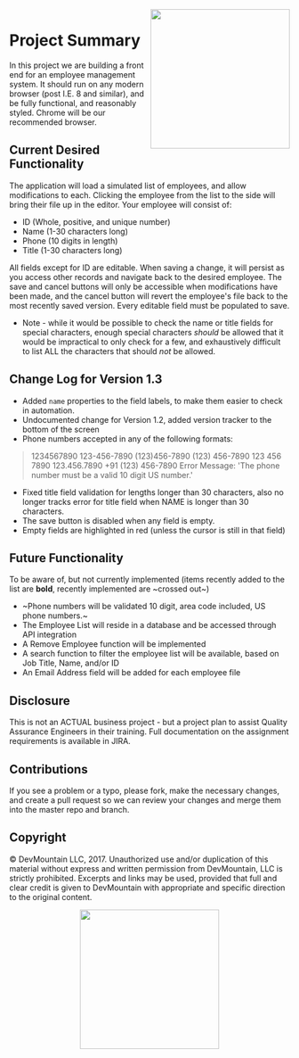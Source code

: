 <img src="https://devmounta.in/img/logowhiteblue.png" width="250" align="right">

# Project Summary

In this project we are building a front end for an employee management system.  It should run on any modern browser (post I.E. 8 and similar), and be fully functional, and reasonably styled.  Chrome will be our recommended browser.

## Current Desired Functionality

The application will load a simulated list of employees, and allow modifications to each.  Clicking the employee from the list to the side will bring their file up in the editor.  Your employee will consist of:

* ID        (Whole, positive, and unique number)
* Name      (1-30 characters long)
* Phone     (10 digits in length)
* Title     (1-30 characters long)

All fields except for ID are editable.  When saving a change, it will persist as you access other records and navigate back to the desired employee.  The save and cancel buttons will only be accessible when modifications have been made, and the cancel button will revert the employee's file back to the most recently saved version.  Every editable field must be populated to save.

* Note - while it would be possible to check the name or title fields for special characters, enough special characters *should* be allowed that it would be impractical to only check for a few, and exhaustively difficult to list ALL the characters that should *not* be allowed.

## Change Log for Version 1.3

* Added `name` properties to the field labels, to make them easier to check in automation.
* Undocumented change for Version 1.2, added version tracker to the bottom of the screen
* Phone numbers accepted in any of the following formats:
> 1234567890
> 123-456-7890
> (123)456-7890
> (123) 456-7890
> 123 456 7890
> 123.456.7890
> +91 (123) 456-7890
> Error Message: 'The phone number must be a valid 10 digit US number.'
* Fixed title field validation for lengths longer than 30 characters, also no longer tracks error for title field when NAME is longer than 30 characters.
* The save button is disabled when any field is empty.
* Empty fields are highlighted in red (unless the cursor is still in that field)

## Future Functionality

To be aware of, but not currently implemented (items recently added to the list are **bold**, recently implemented are ~crossed out~)

* ~Phone numbers will be validated 10 digit, area code included, US phone numbers.~
* The Employee List will reside in a database and be accessed through API integration
* A Remove Employee function will be implemented
* A search function to filter the employee list will be available, based on Job Title, Name, and/or ID
* An Email Address field will be added for each employee file

## Disclosure

This is not an ACTUAL business project - but a project plan to assist Quality Assurance Engineers in their training.  Full documentation on the assignment requirements is available in JIRA.

## Contributions

If you see a problem or a typo, please fork, make the necessary changes, and create a pull request so we can review your changes and merge them into the master repo and branch.

## Copyright

© DevMountain LLC, 2017. Unauthorized use and/or duplication of this material without express and written permission from DevMountain, LLC is strictly prohibited. Excerpts and links may be used, provided that full and clear credit is given to DevMountain with appropriate and specific direction to the original content.

<p align="center">
<img src="https://devmounta.in/img/logowhiteblue.png" width="250">
</p>